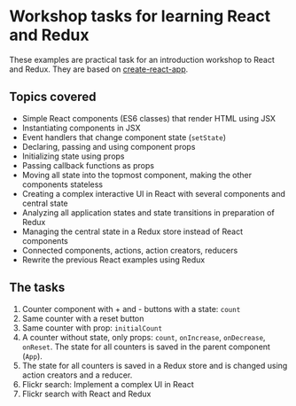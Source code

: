 # Workshop tasks for learning React and Redux

These examples are practical task for an introduction workshop to React and Redux. They are based on [create-react-app](https://github.com/facebookincubator/create-react-app).

## Topics covered

- Simple React components (ES6 classes) that render HTML using JSX
- Instantiating components in JSX
- Event handlers that change component state (`setState`)
- Declaring, passing and using component props
- Initializing state using props
- Passing callback functions as props
- Moving all state into the topmost component, making the other components stateless
- Creating a complex interactive UI in React with several components and central state
- Analyzing all application states and state transitions in preparation of Redux
- Managing the central state in a Redux store instead of React components
- Connected components, actions, action creators, reducers
- Rewrite the previous React examples using Redux

## The tasks

1. Counter component with + and - buttons with a state: `count`
2. Same counter with a reset button
3. Same counter with prop: `initialCount`
4. A counter without state, only props: `count`, `onIncrease`, `onDecrease`, `onReset`. The state for all counters is saved in the parent component (`App`).
5. The state for all counters is saved in a Redux store and is changed using action creators and a reducer.
6. Flickr search: Implement a complex UI in React
7. Flickr search with React and Redux
